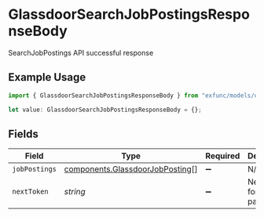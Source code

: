 # GlassdoorSearchJobPostingsResponseBody

SearchJobPostings API successful response

## Example Usage

```typescript
import { GlassdoorSearchJobPostingsResponseBody } from "exfunc/models/operations";

let value: GlassdoorSearchJobPostingsResponseBody = {};
```

## Fields

| Field                                                                              | Type                                                                               | Required                                                                           | Description                                                                        |
| ---------------------------------------------------------------------------------- | ---------------------------------------------------------------------------------- | ---------------------------------------------------------------------------------- | ---------------------------------------------------------------------------------- |
| `jobPostings`                                                                      | [components.GlassdoorJobPosting](../../models/components/glassdoorjobposting.md)[] | :heavy_minus_sign:                                                                 | N/A                                                                                |
| `nextToken`                                                                        | *string*                                                                           | :heavy_minus_sign:                                                                 | Next token for pagination                                                          |